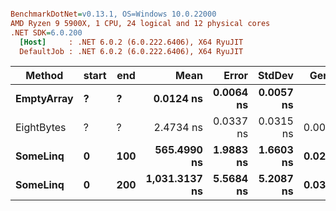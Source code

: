 ``` ini

BenchmarkDotNet=v0.13.1, OS=Windows 10.0.22000
AMD Ryzen 9 5900X, 1 CPU, 24 logical and 12 physical cores
.NET SDK=6.0.200
  [Host]     : .NET 6.0.2 (6.0.222.6406), X64 RyuJIT
  DefaultJob : .NET 6.0.2 (6.0.222.6406), X64 RyuJIT


```
|     Method | start | end |          Mean |     Error |    StdDev |  Gen 0 | Allocated |
|----------- |------ |---- |--------------:|----------:|----------:|-------:|----------:|
| **EmptyArray** |     **?** |   **?** |     **0.0124 ns** | **0.0064 ns** | **0.0057 ns** |      **-** |         **-** |
| EightBytes |     ? |   ? |     2.4734 ns | 0.0337 ns | 0.0315 ns | 0.0019 |      32 B |
|   **SomeLinq** |     **0** | **100** |   **565.4990 ns** | **1.9883 ns** | **1.6603 ns** | **0.0286** |     **488 B** |
|   **SomeLinq** |     **0** | **200** | **1,031.3137 ns** | **5.5684 ns** | **5.2087 ns** | **0.0362** |     **624 B** |
